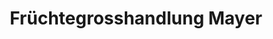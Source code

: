 ---
title: "Früchtegrosshandlung Mayer"
url: /schwaebisch-hall/fruechtegrosshandlung-mayer/
shop: Großhandel
---
